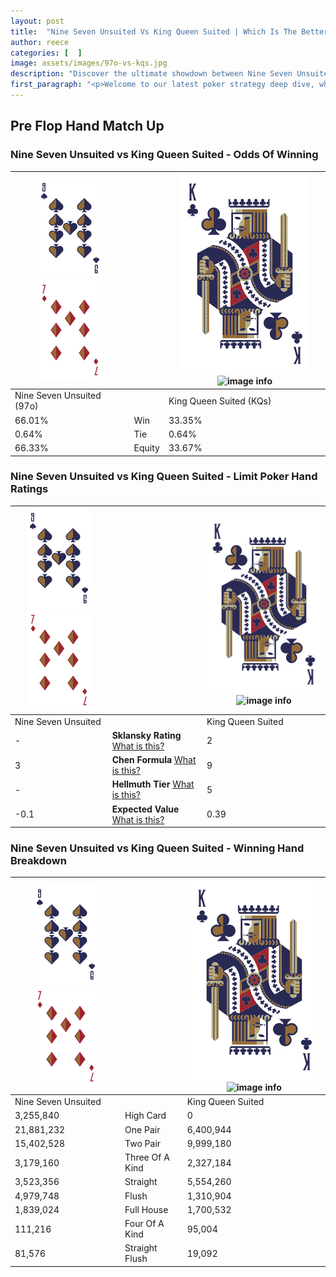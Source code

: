 ```yaml
---
layout: post
title:  "Nine Seven Unsuited Vs King Queen Suited | Which Is The Better Hand In Poker? A Complete Guide"
author: reece
categories: [  ]
image: assets/images/97o-vs-kqs.jpg
description: "Discover the ultimate showdown between Nine Seven Unsuited and King Queen Suited in poker! Uncover the odds, strategies, and scenarios where one hand triumphs over the other. Get ready to up your poker game with this thrilling analysis."
first_paragraph: "<p>Welcome to our latest poker strategy deep dive, where we're pitting two distinct hands against each other in a high-stakes showdown: Nine Seven Unsuited vs King Queen Suited.</p><p>In the dynamic world of poker, every decision counts, and knowing which hand holds the upper hand is key to your success at the table.</p><p>In this article, we'll dissect these two hands, explore the scenarios where one dominates the other, and equip you with the knowledge to make strategic choices that can tip the odds in your favor.</p><p>Get ready to unravel the intriguing dynamics of these poker hands and elevate your game to new heights.</p>"
---
```




[comment]: # (sp0)

## Pre Flop Hand Match Up

<div class="table hand-ratings" markdown="1"> 



### Nine Seven Unsuited vs King Queen Suited - Odds Of Winning


    
| ![image info](assets/images/hand1/9.png) ![image info](assets/images/hand1/7o.png) |  | ![image info](assets/images/hand2/K.png) ![image info](assets/images/hand2/Qs.png) |
| -------- | -------- | -------- |
| Nine Seven Unsuited (97o) |  | King Queen Suited (KQs) |
| 66.01% | Win | 33.35% |
| 0.64% | Tie | 0.64% |
| 66.33% | Equity | 33.67% |




[comment]: # (sp1)



### Nine Seven Unsuited vs King Queen Suited - Limit Poker Hand Ratings


    
| ![image info](assets/images/hand1/9.png) ![image info](assets/images/hand1/7o.png) |  | ![image info](assets/images/hand2/K.png) ![image info](assets/images/hand2/Qs.png) |
| -------- | -------- | -------- |
| Nine Seven Unsuited |  | King Queen Suited |
| - | **Sklansky Rating** [What is this?](/sklansky-rating-explained) | 2 |
| 3 | **Chen Formula** [What is this?](/chen-formula-explained) | 9 |
| - | **Hellmuth Tier** [What is this?](/Hellmuth-tier-explained) | 5 |
| -0.1 | **Expected Value** [What is this?](/expected-value-explained) | 0.39 |




[comment]: # (sp2)



### Nine Seven Unsuited vs King Queen Suited - Winning Hand Breakdown


    
| ![image info](assets/images/hand1/9.png) ![image info](assets/images/hand1/7o.png) |  | ![image info](assets/images/hand2/K.png) ![image info](assets/images/hand2/Qs.png) |
| -------- | -------- | -------- |
| Nine Seven Unsuited |  | King Queen Suited |
| 3,255,840 | High Card | 0 |
| 21,881,232 | One Pair | 6,400,944 |
| 15,402,528 | Two Pair | 9,999,180 |
| 3,179,160 | Three Of A Kind | 2,327,184 |
| 3,523,356 | Straight | 5,554,260 |
| 4,979,748 | Flush | 1,310,904 |
| 1,839,024 | Full House | 1,700,532 |
| 111,216 | Four Of A Kind | 95,004 |
| 81,576 | Straight Flush | 19,092 |




[comment]: # (sp3)



</div>

[comment]: # (sp4)



[comment]: # (sp5)

